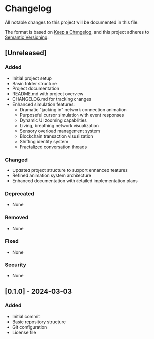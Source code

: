 # Changelog

All notable changes to this project will be documented in this file.

The format is based on [Keep a Changelog](https://keepachangelog.com/en/1.0.0/),
and this project adheres to [Semantic Versioning](https://semver.org/spec/v2.0.0.html).

## [Unreleased]

### Added
- Initial project setup
- Basic folder structure
- Project documentation
- README.md with project overview
- CHANGELOG.md for tracking changes
- Enhanced simulation features:
  - Dramatic "jacking in" network connection animation
  - Purposeful cursor simulation with event responses
  - Dynamic UI zooming capabilities
  - Living, breathing network visualization
  - Sensory overload management system
  - Blockchain transaction visualization
  - Shifting identity system
  - Fractalized conversation threads

### Changed
- Updated project structure to support enhanced features
- Refined animation system architecture
- Enhanced documentation with detailed implementation plans

### Deprecated
- None

### Removed
- None

### Fixed
- None

### Security
- None

## [0.1.0] - 2024-03-03

### Added
- Initial commit
- Basic repository structure
- Git configuration
- License file 